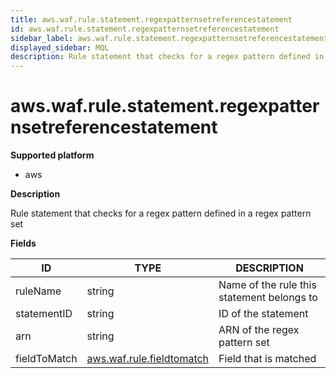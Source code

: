 ```yaml
---
title: aws.waf.rule.statement.regexpatternsetreferencestatement
id: aws.waf.rule.statement.regexpatternsetreferencestatement
sidebar_label: aws.waf.rule.statement.regexpatternsetreferencestatement
displayed_sidebar: MQL
description: Rule statement that checks for a regex pattern defined in a regex pattern set
---
```


# aws.waf.rule.statement.regexpatternsetreferencestatement

**Supported platform**

- aws

**Description**

Rule statement that checks for a regex pattern defined in a regex pattern set

**Fields**

| ID           | TYPE                                                      | DESCRIPTION                                |
| ------------ | --------------------------------------------------------- | ------------------------------------------ |
| ruleName     | string                                                    | Name of the rule this statement belongs to |
| statementID  | string                                                    | ID of the statement                        |
| arn          | string                                                    | ARN of the regex pattern set               |
| fieldToMatch | [aws.waf.rule.fieldtomatch](aws.waf.rule.fieldtomatch.md) | Field that is matched                      |
